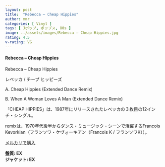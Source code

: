 ```yaml
---
layout: post
title:  "Rebecca – Cheap Hippies"
author: mmr
categories: [ Vinyl ]
tags: [ Jポップ, ポップス, 80s ]
image: ../assets/images/Rebecca – Cheap Hippies.jpg
rating: 4.5
v-rating: VG
---
```


#### Rebecca – Cheap Hippies

Rebecca – Cheap Hippies

レベッカ / チープ ヒッピーズ

A. Cheap Hippies (Extended Dance Remix)

B. When A Woman Loves A Man (Extended Dance Remix)

「CHEAP HIPPIES」は、1987年にリリースされたレベッカの３枚目の12インチ・シングル。

remixは、1970年代後半からダンス・ミュージック・シーンで活躍するFrancois Kevorkian（フランソワ・ケヴォーキアン（Francois K / フランソワK））。

[メルカリで購入](https://jp.mercari.com/item/m51108809980?afid=6142608987)

<div class="mt-4 mb-4 d-flex align-items-center">
<strong class="mr-1">盤質: EX</strong>
</div>
<div class="mt-4 mb-4 d-flex align-items-center">
<strong class="mr-1">ジャケット: EX</strong>
</div>
